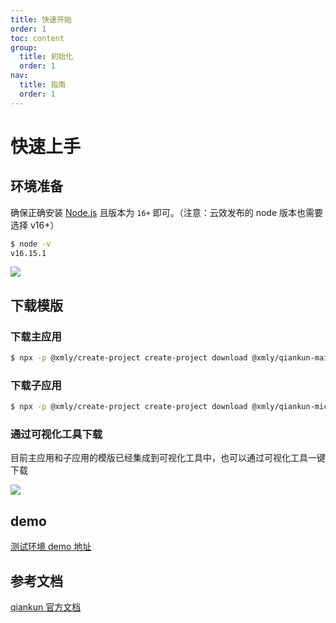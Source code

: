 ```yaml
---
title: 快速开始
order: 1
toc: content
group:
  title: 初始化
  order: 1
nav:
  title: 指南
  order: 1
---
```


# 快速上手

## 环境准备

确保正确安装 [Node.js](https://nodejs.org/en) 且版本为 `16+` 即可。（注意：云效发布的 node 版本也需要选择 v16+）

```bash
$ node -v
v16.15.1
```

![](images/node-version.png)

## 下载模版

### 下载主应用

```bash
$ npx -p @xmly/create-project create-project download @xmly/qiankun-main-template
```

### 下载子应用

```bash
$ npx -p @xmly/create-project create-project download @xmly/qiankun-mic-template
```

### 通过可视化工具下载

目前主应用和子应用的模版已经集成到可视化工具中，也可以通过可视化工具一键下载

![](images/down-by-ele.png)

## demo

[测试环境 demo 地址](https://ops.test.ximalaya.com/gatekeeper/qiankun-main-app)

## 参考文档

[qiankun 官方文档](https://qiankun.umijs.org/zh)
